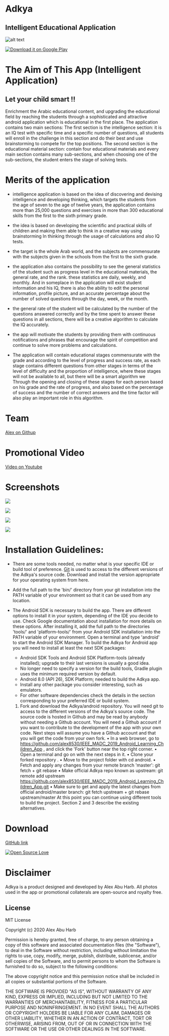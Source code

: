 #    Adkya
## Intelligent Educational Application
![alt text](https://6.top4top.net/p_14293alz41.png)

 [![Download it on Google Play](https://raw.githubusercontent.com/tamzi/ReadMe-MasterTemplates/master/android/images/gplay.png)](https://play.google.com/store/apps/details?id=com.arapeak.adkya)


# The Aim of This App (Intelligent Application)
## Let your child smart !!
Enrichment the Arabic educational content, and upgrading the educational field by reaching the students through a sophisticated and attractive android application which is educational in the first place.
The application contains two main sections:
The first section is the intelligence section: it is an IQ test with specific time and a specific number of questions, all students will enroll in the challenge in this section and do their best and use brainstorming to compete for the top positions.
The second section is the educational material section: contain four educational materials and every main section contains many sub-sections, and when choosing one of the sub-sections, the student enters the stage of solving tests.


# Merits of the application
- intelligence application is based on the idea of discovering and devising intelligence and developing thinking, which targets the students from the age of seven to the age of twelve years, the application contains more than 25,000 questions and exercises in more than 300 educational skills from the first to the sixth primary grade.


- the idea is based on developing the scientific and practical skills of children and making them able to think in a creative way using brainstorming In thinking through the usage of calculations and also IQ tests. 


- the target is the whole Arab world, and the subjects are commensurate with the subjects given in the schools from the first to the sixth grade.
- the application also contains the possibility to see the general statistics of the student such as progress level in the educational materials, the general rate, and the rank. these statistics are daily, weekly, and monthly. And in someplace in the application will exist student information and his IQ, there is also the ability to edit the personal information, profile picture, and an accurate percentage about the number of solved questions through the day, week, or the month.
- the general rate of the student will be calculated by the number of the questions answered correctly and by the time spent to answer these questions in all sections, there will be a creative algorithm to calculate the IQ accurately.
- the app will motivate the students by providing them with continuous notifications and phrases that encourage the spirit of competition and continue to solve more problems and calculations.
- The application will contain educational stages commensurate with the grade  and according to the level of progress and success rate, as each stage contains different questions from other stages in terms of the level of difficulty and the proportion of intelligence, where these stages will not be available to all, but there will be a smart algorithm we Through the opening and closing of these stages for each person based on his grade and the rate of progress, and also based on the percentage of success and the number of correct answers and the time factor will also play an important role in this algorithm.



# Team

[Alex on Githup](https://github.com/alex8530/)

# Promotional Video
[Video on Youtube](https://www.youtube.com/watch?v=qUkKAau_fmE/)
 

 # Screenshots
<p float="left">
  <img src="https://5.top4top.net/p_1429xtabf1.png"    />
</p> 


 
<p float="left">
      <img src="https://1.top4top.net/p_1429x3zgy2.png"   /> 
</p>


 
<p float="left">
  <img src="https://2.top4top.net/p_14297gknw3.png"    />
     
</p>


 
<p float="left">
  <img src="https://3.top4top.net/p_1429q3dsn4.png"   />
 
</p>

# Installation Guidelines:
- There are some tools needed, no matter what is your specific IDE or build tool of preference.
  [Git](https://git-scm.com/)  is used to access to the different versions of the Adkya's source code. Download and install the version appropriate for your operating system from here. 

- Add the full path to the 'bin/' directory from your git installation into the PATH variable of your environment so that it can be used from any location.

- The Android SDK is necessary to build the app. There are different options to install it in your system, depending of the IDE you decide to use. Check Google documentation about installation for more details on these options. After installing it, add the full path to the directories 'tools/' and 'platform-tools/' from your Android SDK installation into the PATH variable of your environment.
  Open a terminal and type 'android' to start the Android SDK Manager. To build the Adkya for Android app you will need to install at least the next SDK packages:
  - Android SDK Tools and Android SDK Platform-tools (already installed); upgrade to their last versions is usually a good idea.
  -	No longer need to specify a version for the build tools, Gradle plugin uses the minimum required version by default.
  -	Android 8.0 (API 26), SDK Platform; needed to build the Adkya app.
  - Install any other package you consider interesting, such as emulators.
  - For other software dependencies check the details in the section corresponding to your preferred IDE or build system.
  1. Fork and download the Adkya/android repository.
     You will need git to access to the different versions of the Adkya's source code. The source code is hosted in Github and may be read by anybody without needing a Github account. You will need a Github account if you want to contribute to the development of the app with your own code.
     Next steps will assume you have a Github account and that you will get the code from your own fork.
      •	In a web browser, go to https://github.com/alex8530/IEEE_MADC_2019_Android_Learning_Children_App , and click the 'Fork' button near the top right corner.
      •	Open a terminal and go on with the next steps in it.
      •	Clone your forked repository .
      •	Move to the project folder with cd android.
      •	Fetch and apply any changes from your remote branch 'master': git fetch + git rebase
      •	Make official Adkya repo known as upstream: git remote add upstream https://github.com/alex8530/IEEE_MADC_2019_Android_Learning_Children_App.git
      •	Make sure to get and apply the latest changes from official android/master branch: git fetch upstream + git rebase upstream/master
      At this point you can continue using different tools to build the project. Section 2 and 3 describe the existing alternatives.

  
# Download
[GitHub link](https://github.com/alex8530/IEEE_MADC_2019_Android_Learning_Children_App/)

[![Open Source Love](https://badges.frapsoft.com/os/v2/open-source-200x33.png?v=103)](https://github.com/alex8530/IEEE_MADC_2019_Android_Learning_Children_App/)  



# Disclaimer
Adkya is a product designed and developed by Alex Abu Harb.  All photos used in the app or promotional collaterals are open-source and royalty free.

 
## License
MIT License

Copyright (c) 2020 Alex Abu Harb

Permission is hereby granted, free of charge, to any person obtaining a copy
of this software and associated documentation files (the "Software"), to deal
in the Software without restriction, including without limitation the rights
to use, copy, modify, merge, publish, distribute, sublicense, and/or sell
copies of the Software, and to permit persons to whom the Software is
furnished to do so, subject to the following conditions:

The above copyright notice and this permission notice shall be included in all
copies or substantial portions of the Software.

THE SOFTWARE IS PROVIDED "AS IS", WITHOUT WARRANTY OF ANY KIND, EXPRESS OR
IMPLIED, INCLUDING BUT NOT LIMITED TO THE WARRANTIES OF MERCHANTABILITY,
FITNESS FOR A PARTICULAR PURPOSE AND NONINFRINGEMENT. IN NO EVENT SHALL THE
AUTHORS OR COPYRIGHT HOLDERS BE LIABLE FOR ANY CLAIM, DAMAGES OR OTHER
LIABILITY, WHETHER IN AN ACTION OF CONTRACT, TORT OR OTHERWISE, ARISING FROM,
OUT OF OR IN CONNECTION WITH THE SOFTWARE OR THE USE OR OTHER DEALINGS IN THE
SOFTWARE.

